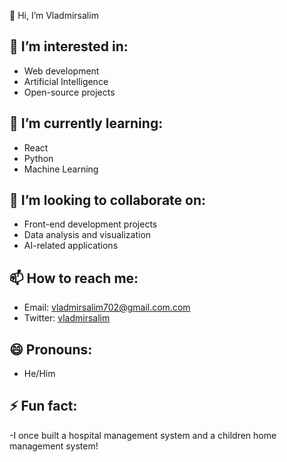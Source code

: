 👋 Hi, I’m Vladmirsalim

## 👀 I’m interested in:
- Web development
- Artificial Intelligence
- Open-source projects

## 🌱 I’m currently learning:
- React
- Python
- Machine Learning

## 💞️ I’m looking to collaborate on:
- Front-end development projects
- Data analysis and visualization
- AI-related applications

## 📫 How to reach me:
- Email: vladmirsalim702@gmail.com.com
- Twitter: [vladmirsalim](https://twitter.com/vladmirsalim)

## 😄 Pronouns:
- He/Him

## ⚡ Fun fact:
-I once built a hospital management system and a children home management system!
<!---
Vladmirsalim/Vladmirsalim is a ✨ special ✨ repository because its `README.md` (this file) appears on your GitHub profile.
You can click the Preview link to take a look at your changes.
--->
